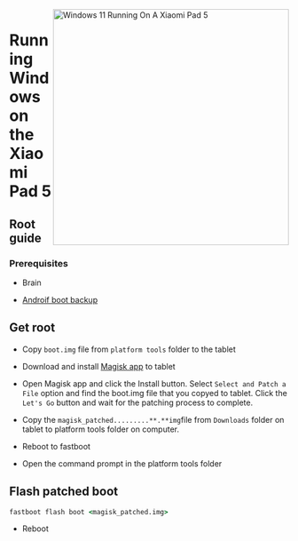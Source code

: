 <img align="right" src="https://raw.githubusercontent.com/erdilS/Port-Windows-11-Xiaomi-Pad-5/main/nabu.png" width="425" alt="Windows 11 Running On A Xiaomi Pad 5">


# Running Windows on the Xiaomi Pad 5

## Root guide



### Prerequisites
- Brain
  
- [Androif boot backup]()


## Get root

- Copy ```boot.img``` file from ```platform tools``` folder to the tablet 


- Download and install [Magisk app](https://github.com/topjohnwu/Magisk/releases/latest) to tablet
  
-  Open Magisk app and click the Install button. Select ```Select and Patch a File``` option and find the boot.img file that you copyed to tablet. Click the ```Let's Go``` button and wait for the patching process to complete.
  
- Copy the ```magisk_patched.........**.**img```file from ```Downloads``` folder on tablet to platform tools folder on computer. 

- Reboot to fastboot
  
- Open the command prompt in the platform tools folder 

 ## Flash patched boot 
```cmd
fastboot flash boot <magisk_patched.img>
```

- Reboot 
